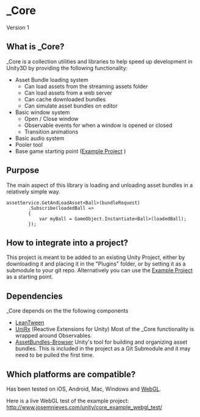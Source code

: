 # _Core
Version 1

What is _Core?
---
_Core is a collection utilities and libraries to help speed up development in Unity3D by providing the following functionality:
* Asset Bundle loading system
	* Can load assets from the streaming assets folder
	* Can load assets from a web server
	* Can cache downloaded bundles
	* Can simulate asset bundles on editor
* Basic window system
	* Open / Close window
	* Observable events for when a window is opened or closed
	* Transition animations 
* Basic audio system
* Pooler tool
* Base game starting point ([Example Project](https://github.com/nievesj/unity_core_example) )

Purpose
---
The main aspect of this library is loading and unloading asset bundles in a relatively simple way.

    assetService.GetAndLoadAsset<Ball>(bundleRequest)
			.Subscribe(loadedBall =>
			{
				var myBall = GameObject.Instantiate<Ball>(loadedBall);
			});

How to integrate into a project?
---
This project is meant to be added to an existing Unity Project, either by downloading it and placing it in the "Plugins" folder, or by setting it as a submodule to your git repo. Alternatively you can use the [Example Project](https://github.com/nievesj/unity_core_example) as a starting point. 

Dependencies
---
_Core depends on the the following components
* [LeanTween](https://github.com/dentedpixel/LeanTween)
* [UniRx](https://github.com/neuecc/UniRx) (Reactive Extensions for Unity) Most of the _Core functionality is wrapped around Observables. 
* [AssetBundles-Browser](https://github.com/Unity-Technologies/AssetBundles-Browser) Unity's tool for building and organizing asset bundles. This is included in the project as a Git Submodule and it may need to be pulled the first time. 

Which platforms are compatible?
---
Has been tested on iOS, Android, Mac, Windows and [WebGL](http://www.josemnieves.com/unity/core_example_webgl_test/). 

Here is a live WebGL test of the example project: http://www.josemnieves.com/unity/core_example_webgl_test/



